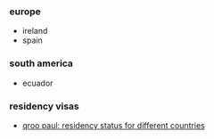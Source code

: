 ### europe

* ireland
* spain

### south america

* ecuador

### residency visas

- [qroo paul: residency status for different countries](https://www.youtube.com/watch?v=zQh7beYq55Y)
